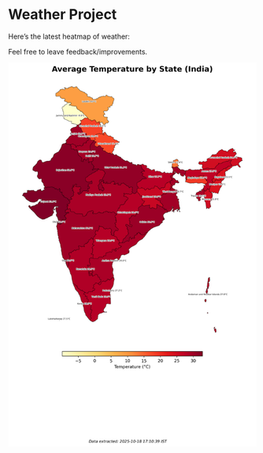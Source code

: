 # Weather Project

Here’s the latest heatmap of weather:

Feel free to leave feedback/improvements.

![India Heatmap](docs/assets/india_heatmap.png?v=F37CBA)
